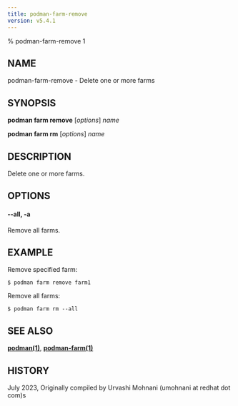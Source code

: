 ```yaml
---
title: podman-farm-remove
version: v5.4.1
---
```


% podman-farm-remove 1

## NAME
podman\-farm\-remove - Delete one or more farms

## SYNOPSIS
**podman farm remove** [*options*] *name*

**podman farm rm** [*options*] *name*

## DESCRIPTION
Delete one or more farms.

## OPTIONS

#### **--all**, **-a**

Remove all farms.

## EXAMPLE

Remove specified farm:
```
$ podman farm remove farm1
```

Remove all farms:
```
$ podman farm rm --all
```

## SEE ALSO
**[podman(1)](podman.1.md)**, **[podman-farm(1)](podman-farm.1.md)**

## HISTORY
July 2023, Originally compiled by Urvashi Mohnani (umohnani at redhat dot com)s
